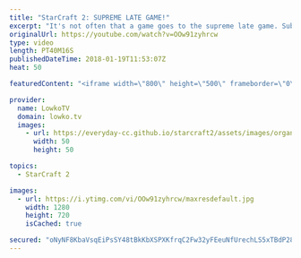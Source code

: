 ```yaml
---
title: "StarCraft 2: SUPREME LATE GAME!"
excerpt: "It's not often that a game goes to the supreme late game. Subscribe for more videos: http://lowko.tv/youtube ByuN vs Reynor: https://www.youtube.com/watch?v=YpCHlPQRX1c  This is a professional match of StarCraft 2 between ByuN and Snute. Both players decide to open up rather aggressively but eventually"
originalUrl: https://youtube.com/watch?v=OOw91zyhrcw
type: video
length: PT40M16S
publishedDateTime: 2018-01-19T11:53:07Z
heat: 50

featuredContent: "<iframe width=\"800\" height=\"500\" frameborder=\"0\" src=\"https://www.youtube.com/embed/OOw91zyhrcw\" allow=\"accelerometer; autoplay; encrypted-media; gyroscope; picture-in-picture\" allowfullscreen></iframe>"

provider:
  name: LowkoTV
  domain: lowko.tv
  images:
    - url: https://everyday-cc.github.io/starcraft2/assets/images/organizations/lowko.tv-50x50.jpg
      width: 50
      height: 50

topics:
  - StarCraft 2

images:
  - url: https://i.ytimg.com/vi/OOw91zyhrcw/maxresdefault.jpg
    width: 1280
    height: 720
    isCached: true

secured: "oNyNF8KbaVsqEiPsSY48tBkKbXSPXKfrqC2Fw32yFEeuNfUrechLS5xTBdP28pubpuXFSvblWn8xuthcqhXxZF2w/NsVdGAPh0QUIfPO8592ItX8KrQasHjQ9thZ+HtIQAStBue7S58Y2SaJ+0tRjVfeEM9IBjqnE2S8dD6im7Q8Au7nHlhIWdROENMUwke8LvWtn6O4MWkv/qYdrBuPyVBBZ0EnesnCgBoaARVGz9Wrv9OR2VsU4H3MV6PMPlj8qGo+6YXu48b7Upyce4eug14IB3BHbjU2IbWUE0jEkYn1NSFxvN6esP+7rkAWX9hZcTqRsVKCuBLw1bSIJwfUqSm1VJIf4f9puZ3aCTPgyDsMwUEXYJbzZR/Mf3R2TRhdh8U4OUwKWnqflh8BbBqEuZ8+ElOfpLuSwkXvXgahZROe8lWbROdaBjWVi96jzj6w;ZDQPyEI2QyDQmfGR7a+Ebg=="
---
```


